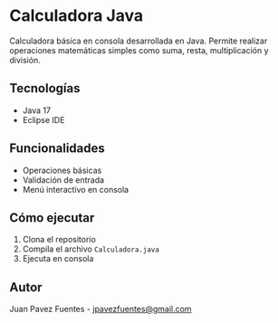 # Calculadora Java

Calculadora básica en consola desarrollada en Java. Permite realizar operaciones matemáticas simples como suma, resta, multiplicación y división.

## Tecnologías
- Java 17
- Eclipse IDE

## Funcionalidades
- Operaciones básicas
- Validación de entrada
- Menú interactivo en consola

## Cómo ejecutar
1. Clona el repositorio
2. Compila el archivo `Calculadora.java`
3. Ejecuta en consola

## Autor
Juan Pavez Fuentes - jpavezfuentes@gmail.com
